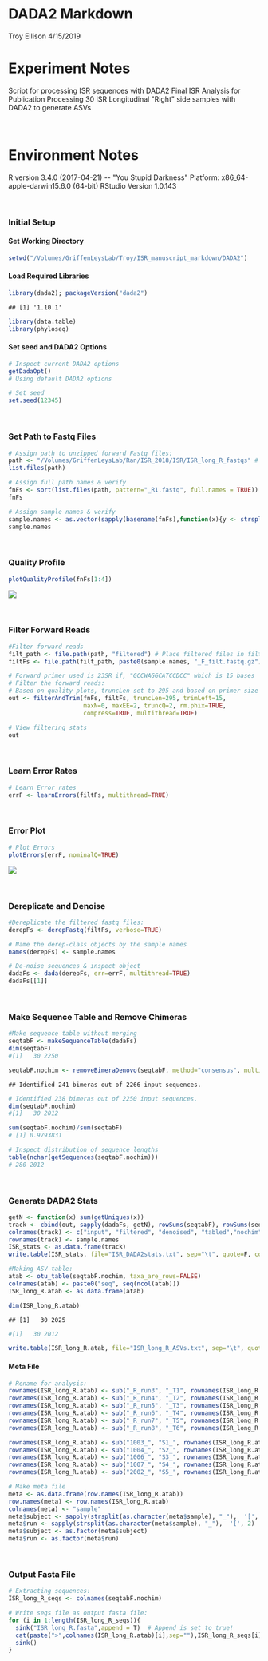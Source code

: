 DADA2 Markdown
================
Troy Ellison
4/15/2019

Experiment Notes
================

Script for processing ISR sequences with DADA2 Final ISR Analysis for Publication Processing 30 ISR Longitudinal "Right" side samples with DADA2 to generate ASVs

 

Environment Notes
=================

R version 3.4.0 (2017-04-21) -- "You Stupid Darkness" Platform: x86\_64-apple-darwin15.6.0 (64-bit) RStudio Version 1.0.143

 

### Initial Setup

#### Set Working Directory

``` r
setwd("/Volumes/GriffenLeysLab/Troy/ISR_manuscript_markdown/DADA2")
```

#### Load Required Libraries

``` r
library(dada2); packageVersion("dada2")
```

    ## [1] '1.10.1'

``` r
library(data.table)
library(phyloseq)
```

#### Set seed and DADA2 Options

``` r
# Inspect current DADA2 options
getDadaOpt()
# Using default DADA2 options

# Set seed
set.seed(12345)
```

 

### Set Path to Fastq Files

``` r
# Assign path to unzipped forward Fastq files:
path <- "/Volumes/GriffenLeysLab/Ran/ISR_2018/ISR/ISR_long_R_fastqs" # directory of zipped forward FASTQ files
list.files(path)

# Assign full path names & verify
fnFs <- sort(list.files(path, pattern="_R1.fastq", full.names = TRUE))
fnFs

# Assign sample names & verify
sample.names <- as.vector(sapply(basename(fnFs),function(x){y <- strsplit(x,"_")[[1]];paste(y[1:3],collapse="_")}))
sample.names
```

 

### Quality Profile

``` r
plotQualityProfile(fnFs[1:4])
```

<img src="DADA2_Markdown_files/figure-markdown_github/unnamed-chunk-5-1.png" style="display: block; margin: auto;" />

 

### Filter Forward Reads

``` r
#Filter forward reads
filt_path <- file.path(path, "filtered") # Place filtered files in filtered/ subdirectory
filtFs <- file.path(filt_path, paste0(sample.names, "_F_filt.fastq.gz"))

# Forward primer used is 23SR_if, "GCCWAGGCATCCDCC" which is 15 bases
# Filter the forward reads:
# Based on quality plots, truncLen set to 295 and based on primer size trimLeft set to 15
out <- filterAndTrim(fnFs, filtFs, truncLen=295, trimLeft=15,
                     maxN=0, maxEE=2, truncQ=2, rm.phix=TRUE,
                     compress=TRUE, multithread=TRUE)

# View filtering stats
out
```

 

### Learn Error Rates

``` r
# Learn Error rates
errF <- learnErrors(filtFs, multithread=TRUE)
```

 

### Error Plot

``` r
# Plot Errors
plotErrors(errF, nominalQ=TRUE)
```

<img src="DADA2_Markdown_files/figure-markdown_github/unnamed-chunk-8-1.png" style="display: block; margin: auto;" />

 

### Dereplicate and Denoise

``` r
#Dereplicate the filtered fastq files:
derepFs <- derepFastq(filtFs, verbose=TRUE)

# Name the derep-class objects by the sample names
names(derepFs) <- sample.names

# De-noise sequences & inspect object
dadaFs <- dada(derepFs, err=errF, multithread=TRUE)
dadaFs[[1]]
```

 

### Make Sequence Table and Remove Chimeras

``` r
#Make sequence table without merging
seqtabF <- makeSequenceTable(dadaFs)
dim(seqtabF)
#[1]   30 2250

seqtabF.nochim <- removeBimeraDenovo(seqtabF, method="consensus", multithread=TRUE, verbose=TRUE)
```

    ## Identified 241 bimeras out of 2266 input sequences.

``` r
# Identified 238 bimeras out of 2250 input sequences.
dim(seqtabF.nochim)
#[1]   30 2012

sum(seqtabF.nochim)/sum(seqtabF)
# [1] 0.9793831

# Inspect distribution of sequence lengths
table(nchar(getSequences(seqtabF.nochim)))
# 280 2012
```

 

### Generate DADA2 Stats

``` r
getN <- function(x) sum(getUniques(x))
track <- cbind(out, sapply(dadaFs, getN), rowSums(seqtabF), rowSums(seqtabF.nochim))
colnames(track) <- c("input", "filtered", "denoised", "tabled","nochim")
rownames(track) <- sample.names
ISR_stats <- as.data.frame(track)
write.table(ISR_stats, file="ISR_DADA2stats.txt", sep="\t", quote=F, col.names = NA)

#Making ASV table:
atab <- otu_table(seqtabF.nochim, taxa_are_rows=FALSE)
colnames(atab) <- paste0("seq", seq(ncol(atab)))
ISR_long_R.atab <- as.data.frame(atab)

dim(ISR_long_R.atab)
```

    ## [1]   30 2025

``` r
#[1]   30 2012

write.table(ISR_long_R.atab, file="ISR_long_R_ASVs.txt", sep="\t", quote=F, col.names = NA)
```

#### Meta File

``` r
# Rename for analysis:
rownames(ISR_long_R.atab) <- sub("_R_run3", "_T1", rownames(ISR_long_R.atab))
rownames(ISR_long_R.atab) <- sub("_R_run4", "_T2", rownames(ISR_long_R.atab))
rownames(ISR_long_R.atab) <- sub("_R_run5", "_T3", rownames(ISR_long_R.atab))
rownames(ISR_long_R.atab) <- sub("_R_run6", "_T4", rownames(ISR_long_R.atab))
rownames(ISR_long_R.atab) <- sub("_R_run7", "_T5", rownames(ISR_long_R.atab))
rownames(ISR_long_R.atab) <- sub("_R_run8", "_T6", rownames(ISR_long_R.atab))

rownames(ISR_long_R.atab) <- sub("1003_", "S1_", rownames(ISR_long_R.atab))
rownames(ISR_long_R.atab) <- sub("1004_", "S2_", rownames(ISR_long_R.atab))
rownames(ISR_long_R.atab) <- sub("1006_", "S3_", rownames(ISR_long_R.atab))
rownames(ISR_long_R.atab) <- sub("1007_", "S4_", rownames(ISR_long_R.atab))
rownames(ISR_long_R.atab) <- sub("2002_", "S5_", rownames(ISR_long_R.atab))

# Make meta file
meta <- as.data.frame(row.names(ISR_long_R.atab))
row.names(meta) <- row.names(ISR_long_R.atab)
colnames(meta) <- "sample"
meta$subject <- sapply(strsplit(as.character(meta$sample), "_"),  '[', 1)
meta$run <- sapply(strsplit(as.character(meta$sample), "_"),  '[', 2)
meta$subject <- as.factor(meta$subject)
meta$run <- as.factor(meta$run)
```

 

### Output Fasta File

``` r
# Extracting sequences:
ISR_long_R_seqs <- colnames(seqtabF.nochim)

# Write seqs file as output fasta file:
for (i in 1:length(ISR_long_R_seqs)){
  sink("ISR_long_R.fasta",append = T)  # Append is set to true!
  cat(paste(">",colnames(ISR_long_R.atab)[i],sep=""),ISR_long_R_seqs[i],sep="\n")
  sink()
}
```
